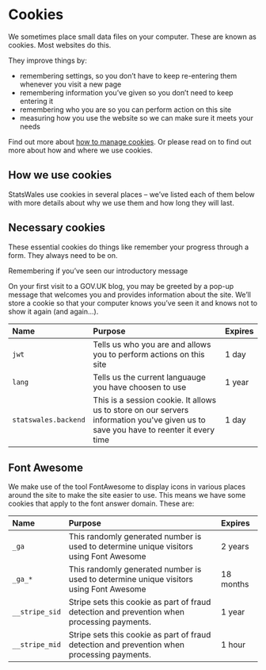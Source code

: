 # Cookies

We sometimes place small data files on your computer. These are known as cookies. Most websites do this.

They improve things by:

- remembering settings, so you don’t have to keep re-entering them whenever you visit a new page
- remembering information you’ve given so you don’t need to keep entering it
- remembering who you are so you can perform action on this site
- measuring how you use the website so we can make sure it meets your needs

Find out more about [how to manage cookies](https://ico.org.uk/for-the-public/online/cookies/). Or please read on to find out more about how and where we use cookies.

## How we use cookies

StatsWales use cookies in several places – we’ve listed each of them below with more details about why we use them and
how long they will last.

## Necessary cookies

These essential cookies do things like remember your progress through a form. They always need to be on.

Remembering if you’ve seen our introductory message

On your first visit to a GOV.UK blog, you may be greeted by a pop-up message that welcomes you and provides information about the site. We’ll store a cookie so that your computer knows you’ve seen it and knows not to show it again (and again...).

| Name                 | Purpose                                                                                                                               | Expires |
|:---------------------|:--------------------------------------------------------------------------------------------------------------------------------------|:--------|
| `jwt`                | Tells us who you are and allows you to perform actions on this site                                                                   | 1 day   |
| `lang`               | Tells us the current languauge you have choosen to use                                                                                | 1 year  |
| `statswales.backend` | This is a session cookie.  It allows us to store on our servers information you've given us to save you have to reenter it every time | 1 day   |

## Font Awesome

We make use of the tool FontAwesome to display icons in various places around the site to make the site easier to use.
This means we have some cookies that apply to the font answer domain.  These are:

| Name           | Purpose                                                                                                 | Expires   |
|:---------------|:--------------------------------------------------------------------------------------------------------|:----------|
| `_ga`          | This randomly generated number is used to determine unique visitors using Font Awesome                  | 2 years   |
| `_ga_*`        | This randomly generated number is used to determine unique visitors using Font Awesome                  | 18 months |
| `__stripe_sid` | Stripe sets this cookie as part of fraud detection and prevention when processing payments.             | 1 year    |
| `__stripe_mid` | Stripe sets this cookie as part of fraud detection and prevention when processing payments.             | 1 hour    |
